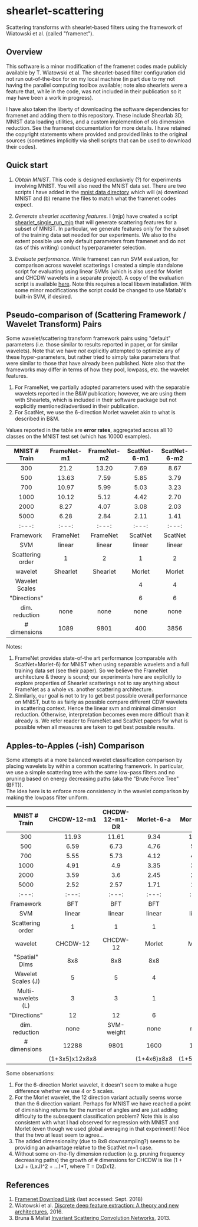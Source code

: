 # shearlet-scattering
Scattering transforms with shearlet-based filters using the framework of Wiatowski et al.  (called "framenet").


## Overview
This software is a minor modification of the framenet codes made publicly available by T. Wiatowski et al.  The shearlet-based filter configuration did not run out-of-the-box for on my local machine (in part due to my not having the parallel computing toolbox available; note also shearlets were a feature that, while in the code, was not included in their publication so it may have been a work in progress).  

I have also taken the liberty of downloading the software dependencies for framenet and adding them to this repository.  These include Shearlab 3D, MNIST data loading utilities, and a custom implemention of ols dimension reduction.  See the framenet documentation for more details.  I have retained the copyright statements where provided and provided links to the original sources (sometimes implicitly via shell scripts that can be used to download their codes).

## Quick start

1.  *Obtain MNIST*.  This code is designed exclusively (?) for experiments involving MNIST. You will also need the MNIST data set.  There are two scripts I have added in  the [mnist data directory](./src/framenet/MNIST_dataset) which will (a) download MNIST and (b) rename the files to match what the framenet codes expect.  

2.  *Generate shearlet scattering features*.  I (mjp) have created a script [shearlet_single_run_mjp](./src/framenet/shearlet_single_run_mjp.m) that will generate scattering features for a subset of MNIST.  In particular, we generate features only for the subset of the training data set needed for our experiments.  We also to the extent possible use only default parameters from framenet and do not (as of this writing) conduct hyperparameter selection.

3.  *Evaluate performance*.  While framenet can run SVM evaluation, for comparison across wavelet scatterings I created a simple standalone script for evaluating using linear SVMs (which is also used for Morlet and CHCDW wavelets in a separate project).  A copy of the evaluation script is available [here](./src/evaluation/classify_main.m).  Note this requires a local libsvm installation.  With some minor modifications the script could be changed to use Matlab's built-in SVM, if desired.


## Pseudo-comparison of (Scattering Framework / Wavelet Transform) Pairs

Some wavelet/scattering transform framework pairs using "default" parameters (i.e. those similar to results reported in paper, or for similar wavelets).  Note that we have *not* explicitly attempted to optimize any of these hyper-parameters, but rather tried to simply take parameters that were similar to those that have already been published.  Note also that the frameworks may differ in terms of how they pool, lowpass, etc. the wavelet features.

1.  For FrameNet, we partially adopted parameters used with the separable wavelets reported in the B&W publication; however, we are using them with Shearlets, which is included in their software package but not explicitly mentioned/advertised in their publication.
2.  For ScatNet, we use the 6-direction Morlet wavelet akin to what is described in B&M.

Values reported in the table are **error rates**, aggregated across all 10 classes on the MNIST test set (which has 10000 examples).

| MNIST # Train       | FrameNet-m1 | FrameNet-m2 | ScatNet-6-m1  | ScatNet-6-m2 |
|      :---:          |   :---:     |    :---:    |  :---:        |  :---:       |
|    300              |   21.2      |   13.20     |  7.69         | 8.67         |
|    500              |   13.63     |  7.59       |  5.85         | 3.79         |
|    700              |   10.97     |   5.99      |  5.03         | 3.23         |
|    1000             |   10.12     |  5.12       |  4.42         | 2.70         |
|    2000             |   8.27      |  4.07       |  3.08         | 2.03         |
|    5000             |   6.28      |  2.84       |  2.11         | 1.41         |
|  :---:              | :---:       |     :---:   |   :---:       | :---:        |
| Framework           | FrameNet    | FrameNet    |   ScatNet     | ScatNet      |
| SVM                 | linear      | linear      |   linear      | linear       |
| Scattering order    | 1           |   2         |  1            | 2            |
| wavelet             | Shearlet    | Shearlet    |   Morlet      | Morlet       |
| Wavelet Scales      |             |             |   4           |  4           | 
| "Directions"        |             |             |   6           |  6           |
| dim. reduction      | none        | none        |  none         | none         |
|  # dimensions       | 1089        | 9801        |   400         | 3856         |

Notes:
1. FrameNet provides state-of-the art performance (comparable with ScatNet+Morlet-6) for MNIST when using separable wavelets and a full training data set (see their paper).  So we believe the FrameNet architecture & theory is sound; our experiments here are explicitly to explore properties of Shearlet scatterings not to say anything about FrameNet as a whole vs. another scattering architecture.
2.  Similarly, our goal is not to try to get best possible overall performance on MNIST, but to as fairly as possible compare different CDW wavelets in scattering context.  Hence the linear svm and minimal dimension reduction.  Otherwise, interpretation becomes even more difficult than it already is.  We refer reader to FrameNet and ScatNet papers for what is possible when all measures are taken to get best possible results.

## Apples-to-Apples (-ish) Comparison

Some attempts at a more balanced wavelet classification comparison by placing wavelets by within a common scattering framework.
In particular, we use a simple scattering tree with the same low-pass filters and no pruning based on energy decreasing paths (aka the "Brute Force Tree" (BFT)).  
The idea here is to enforce more consistency in the wavelet comparison by making the lowpass filter uniform.

| MNIST # Train       | CHCDW-12-m1    | CHCDW-12-m1-DR   |  Morlet-6-a | Morlet-6-b  | Morlet-12-a | Morlet-6-c  | Morlet-6-d |
|      :---:          |   :---:        | :---:            |  :---:      | :---:       | :---:       | :---:       | :---:      |
|    300              |    11.93       | 11.61            |  9.34       | 10.21       |  11.23      |  10.07      | 
|    500              |   6.59         | 6.73             |  4.76       | 5.16        | 5.78        |  5.62       |
|    700              |    5.55        |  5.73            |  4.12       | 4.36        |  5.05       |  4.73       |
|    1000             |     4.91       |   4.9            |  3.35       | 3.61        |   4.01      |  3.99       |
|    2000             |     3.59       |   3.6            |  2.45       | 2.48        |  2.74       | 2.79        |
|    5000             |     2.52       |   2.57           |  1.71       | 1.74        |  1.94       | 1.9         |
|  :---:              | :---:          |  :---:           | :---:       |  :---:      | :---:       | :---:       | :---:       |
| Framework           | BFT            | BFT              |   BFT       | BFT         | BFT         | BFT         |  BFT        |
| SVM                 | linear         | linear           | linear      | linear      | linear      |  linear     | linear      |
| Scattering order    |  1             | 1                |  1          | 1           | 1           |  1          |  1          |
| wavelet             | CHCDW-12       | CHCDW-12         |  Morlet     | Morlet      | Morlet      | Morlet      |  Morlet     |
| "Spatial" Dims      | 8x8            |  8x8             |  8x8        |  8x8        | 8x8         |  **4x4**    |  **16x16**  |
| Wavelet Scales (J)  |  5             |  5               |  4          |  **5**      | 5           |   4         |  4          |
| Multi-wavelets (L)  | 3              |  3               |  1          |  1          | 1           |   1         |  1          |
| "Directions"        | 12             |  12              |  6          |  6          | **12**      |    6        |   6         |
| dim. reduction      | none           | SVM-weight       | none        |  none       | none        |  none       |  none       |
|  # dimensions       | 12288          |  9801            |  1600       |  1984       | 3904        |  400        | 6400        |
|                     | (1+3x5)x12x8x8 |                  | (1+4x6)x8x8 | (1+5x6)x8x8 | (1+5x12)x8x8| (1+4x6)x4x4 | (1+4x6)x16^2|

Some observations:
1. For the 6-direction Morlet wavelet, it doesn't seem to make a huge difference whether we use 4 or 5 scales.
2. For the Morlet wavelet, the 12 direction variant actually seems worse than the 6 direction variant. Perhaps for MNIST we have reached a point of diminishing returns for the number of angles and are just adding difficulty to the subsequent classification problem?   Note this is also consistent with what I had observed for regression with MNIST and Morlet (even though we used global averaging in that experiment)!  Nice that the two at least seem to agree...
3. The added dimensionality (due to 8x8 downsampling?) seems to be providing an advantage relatve to the ScatNet m=1 case.
4.  Without some on-the-fly dimension reduction (e.g. pruning frequency decreasing paths) the growth of # dimensions for CHCDW is like (1 + LxJ + (LxJ)^2 + ...)*T, where T = DxDx12.

## References

1.  [Framenet Download Link](https://www.nari.ee.ethz.ch/commth/research/downloads/dl_feat_extract.html) (last accessed: Sept. 2018)
2.  Wiatowski et al. [Discrete deep feature extraction: A theory and new architectures](https://www.nari.ee.ethz.ch/commth/pubs/p/ICML2016), 2016.
3.  Bruna & Mallat [Invariant Scattering Convolution Networks](https://www.di.ens.fr/~mallat/papiers/Bruna-Mallat-Pami-Scat.pdf), 2013.
